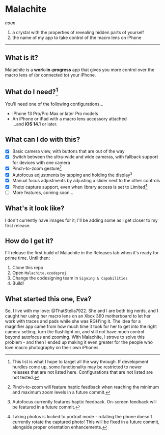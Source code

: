 # Malachite
*noun*
1. a crystal with the properties of revealing hidden parts of yourself
2. the name of my app to take control of the macro lens on iPhone
---
## What is it?
Malachite is a **work-in-progress** app that gives you more control over the macro lens of (or connected to) your iPhone.

## What do I need?[^1]
You'll need one of the following configurations...
- iPhone 13 Pro/Pro Max or later Pro models
- An iPhone or iPad with a macro lens accessory attached  
...and **iOS 14.1** or later.

## What can I do with this?  
- [x] Basic camera view, with buttons that are out of the way  
- [x] Switch between the ultra-wide and wide cameras, with fallback support for devices with one camera  
- [x] Pinch-to-zoom gesture[^2]  
- [x] Autofocus adjustments by tapping and holding the display[^3]  
- [x] Manual focus adjustments by adjusting a slider next to the other controls  
- [x] Photo capture support, even when library access is set to Limited[^4]  
- [ ] More features, coming soon...  

## What's it look like?
I don't currently have images for it; I'll be adding some as I get closer to my first release.

## How do I get it?
I'll release the first build of Malachite in the Releases tab when it's ready for prime time. Until then:
1. Clone this repo
2. Open `Malachite.xcodeproj`
3. Change the codesigning team in `Signing & Capabilities`
4. Build!

## What started this one, Eva?
So, I live with my love: @ThatStella7922. She and I are both big nerds, and I caught her using her macro lens on an Xbox 360 motherboard to let her work with traces and pads while she was RGH'ing it. The idea for a magnifier app came from how much time it took for her to get into the right camera setting, turn the flashlight on, and still not have much control beyond autofocus and zooming. With Malachite, I strove to solve this problem - and then I ended up making it even greater for the people who love macro photography on their own iPhones.

[^1]: This list is what I hope to target all the way through. If development hurdles come up, some functionality may be restricted to newer releases that are not listed here. Configurations that are not listed are not tested.
[^2]: Pinch-to-zoom will feature haptic feedback when reaching the minimum and maximum zoom levels in a future commit.
[^3]: Autofocus currently features haptic feedback. On-screen feedback will be featured in a future commit.
[^4]: Taking photos is locked to portrait mode - rotating the phone doesn't currently rotate the captured photo! This will be fixed in a future commit, alongside proper orientation enhancements.
